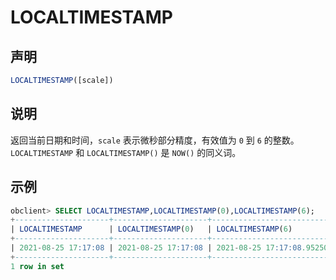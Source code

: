 # LOCALTIMESTAMP

## 声明

```sql
LOCALTIMESTAMP([scale])
```

## 说明

返回当前日期和时间，`scale` 表示微秒部分精度，有效值为 `0` 到 `6` 的整数。`LOCALTIMESTAMP` 和 `LOCALTIMESTAMP()` 是 `NOW()` 的同义词。

## 示例

```sql
obclient> SELECT LOCALTIMESTAMP,LOCALTIMESTAMP(0),LOCALTIMESTAMP(6);
+---------------------+---------------------+----------------------------+
| LOCALTIMESTAMP      | LOCALTIMESTAMP(0)   | LOCALTIMESTAMP(6)          |
+---------------------+---------------------+----------------------------+
| 2021-08-25 17:17:08 | 2021-08-25 17:17:08 | 2021-08-25 17:17:08.952508 |
+---------------------+---------------------+----------------------------+
1 row in set
```
